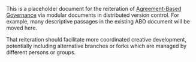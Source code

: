 This is a placeholder document for the reiteration of [Agreement-Based Governance](https://docs.google.com/document/d/1c_xWEIay-2jyJ3Rqb6OgTxoZBJfjNW4d6w6ukXyeJk4/edit?usp=sharing) via modular documents in distributed version control. For example, many descriptive passages in the existing ABO document will be moved here.

That reiteration should facilitate more coordinated creative development, potentially including alternative branches or forks which are managed by different persons or groups.
